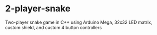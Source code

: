 # 2-player-snake
Two-player snake game in C++ using Arduino Mega, 32x32 LED matrix, custom shield, and custom 4 button controllers
